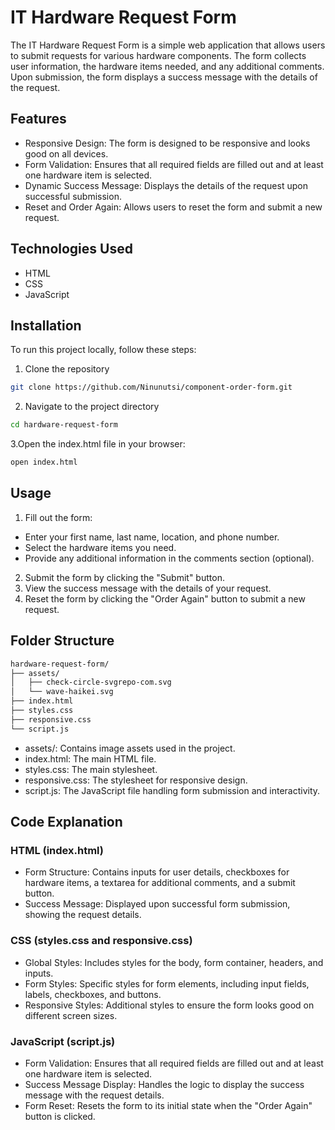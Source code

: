 # IT Hardware Request Form

The IT Hardware Request Form is a simple web application that allows users to submit requests for various hardware components. The form collects user information, the hardware items needed, and any additional comments. Upon submission, the form displays a success message with the details of the request.

## Features
- Responsive Design: The form is designed to be responsive and looks good on all devices.
- Form Validation: Ensures that all required fields are filled out and at least one hardware item is selected.
- Dynamic Success Message: Displays the details of the request upon successful submission.
- Reset and Order Again: Allows users to reset the form and submit a new request.

## Technologies Used
- HTML
- CSS
- JavaScript


## Installation

To run this project locally, follow these steps:

1. Clone the repository
```bash
git clone https://github.com/Ninunutsi/component-order-form.git
```
2. Navigate to the project directory
```bash
cd hardware-request-form
```
3.Open the index.html file in your browser:
```bash
open index.html
```

## Usage

1. Fill out the form:
- Enter your first name, last name, location, and phone number.
- Select the hardware items you need.
- Provide any additional information in the comments section (optional).
2. Submit the form by clicking the "Submit" button.
3. View the success message with the details of your request.
4. Reset the form by clicking the "Order Again" button to submit a new request.

## Folder Structure

```bash
hardware-request-form/
├── assets/
│   ├── check-circle-svgrepo-com.svg
│   └── wave-haikei.svg
├── index.html
├── styles.css
├── responsive.css
└── script.js
```

- assets/: Contains image assets used in the project.
- index.html: The main HTML file.
- styles.css: The main stylesheet.
- responsive.css: The stylesheet for responsive design.
- script.js: The JavaScript file handling form submission and interactivity.

## Code Explanation

### HTML (index.html)
- Form Structure: Contains inputs for user details, checkboxes for hardware items, a textarea for additional comments, and a submit button.
- Success Message: Displayed upon successful form submission, showing the request details.
### CSS (styles.css and responsive.css)
- Global Styles: Includes styles for the body, form container, headers, and inputs.
- Form Styles: Specific styles for form elements, including input fields, labels, checkboxes, and buttons.
- Responsive Styles: Additional styles to ensure the form looks good on different screen sizes.
### JavaScript (script.js)
- Form Validation: Ensures that all required fields are filled out and at least one hardware item is selected.
- Success Message Display: Handles the logic to display the success message with the request details.
- Form Reset: Resets the form to its initial state when the "Order Again" button is clicked.
